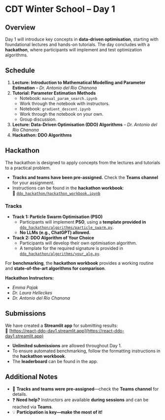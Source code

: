 # CDT Winter School – Day 1  

## Overview  
Day 1 will introduce key concepts in **data-driven optimisation**, starting with foundational lectures and hands-on tutorials. The day concludes with a **hackathon**, where participants will implement and test optimization algorithms.  

## Schedule  
1. **Lecture: Introduction to Mathematical Modelling and Parameter Estimation** – *Dr. Antonio del Rio Chanona*  
2. **Tutorial: Parameter Estimation Methods**  
   - Notebook: `manual_param_search.ipynb`  
   - Work through the notebook with instructors. 
   - Notebook: `gradient_descent.ipynb`
   - Work through the notebook on your own.
   - Group discussion.
3. **Lecture: Data-Driven Optimisation (DDO) Algorithms** – *Dr. Antonio del Rio Chanona*
4. **Hackathon: DDO Algorithms**   

## Hackathon  

The hackathon is designed to apply concepts from the lectures and tutorials to a practical problem.  
- **Tracks and teams have been pre-assigned.** Check the **Teams channel** for your assignment.  
- Instructions can be found in the **hackathon workbook**:  
  📄 [`ddo_hackathon/hackathon_workbook.ipynb`](./ddo_hackathon/hackathon_workbook.ipynb)  

### **Tracks**  
- **Track 1: Particle Swarm Optimisation (PSO)**  
  - Participants will implement **PSO**, using a **template provided in** [`ddo_hackathon/algorithms/particle_swarm.py`](./ddo_hackathon/algorithms/particle_swarm.py).  
  - **No LLMs (e.g., ChatGPT) allowed.**  
- **Track 2: DDO Algorithm of Your Choice**  
  - Participants will develop their own optimisation algorithm.
  - A template for the required signature is provided in [`ddo_hackathon/algorithms/your_alg.py`](./ddo_hackathon/algorithms/your_alg.py).


For **benchmarking**, the **hackathon workbook** provides a working routine and **state-of-the-art algorithms for comparison**.  

**Hackathon Instructors:**  
- *Emma Pajak*  
- *Dr. Laura Helleckes*  
- *Dr. Antonio del Rio Chanona*  

## Submissions  

We have created a **Streamlit app** for submitting results:  
🔗 [https://react-ddo-day1.streamlit.app](https://react-ddo-day1.streamlit.app)  

- **Unlimited submissions** are allowed throughout Day 1.  
- To ensure automated benchmarking, follow the formatting instructions in the **hackathon workbook**.  
- The **leaderboard** can be found in the app.  

## Additional Notes  
- 📌 **Tracks and teams were pre-assigned**—check the **Teams channel** for details.  
- ❓ **Need help?** Instructors are available **during sessions** and can be reached via **Teams**.  
- 💡 **Participation is key—make the most of it!**  

